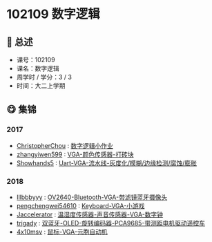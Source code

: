 # 102109 数字逻辑

## :rocket: 总述

* 课号：102109
* 课名：数字逻辑
* 周学时 / 学分：3 / 3
* 时间：大二上学期

## :yum: 集锦

### 2017

* [ChristopherChou](https://github.com/ChristopherChou) : [数字逻辑小作业](https://github.com/ChristopherChou/DataLogic)
* [zhangyiwen599](https://github.com/zhangyiwen599) : [VGA-颜色传感器-打砖块](https://github.com/zhangyiwen599/VGA_game)
* [Showhands5](https://github.com/Showhands5) : [Uart-VGA-流水线-灰度化/模糊/边缘检测/腐蚀/膨胀](https://github.com/Showhands5/FPGA-based-image-processing)

### 2018

* [lllbbbyyy](https://github.com/lllbbbyyy) : [OV2640-Bluetooth-VGA-带滤镜蓝牙摄像头](https://github.com/lllbbbyyy/FPGA-OV2640)
* [pengchengwei54610](https://github.com/pengchengwei54610) : [Keyboard-VGA-小游戏](https://github.com/pengchengwei54610/Digital-Logic-BIG-HW)
* [Jaccelerator](https://github.com/Jaccelerator) : [温湿度传感器-声音传感器-VGA-数字钟](https://github.com/Jaccelerator/FPGA-DigitalClock)
* [trigady](https://github.com/trigady) : [双蓝牙-OLED-旋转编码器-PCA9685-带测距电机驱动遥控车](https://github.com/trigady/Tongji-digital-logic-Remote-control-vehicle-operation)
* [4x10msv](https://github.com/4x10msv) : [鼠标-VGA-元胞自动机](https://github.com/4x10msv/CelluarAutomata_FPGA)

